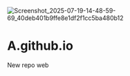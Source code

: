 ![Screenshot_2025-07-19-14-48-59-69_40deb401b9ffe8e1df2f1cc5ba480b12](https://github.com/user-attachments/assets/2b4747e2-8d35-4724-8513-4ac1f3bde470)
# A.github.io
New repo web
